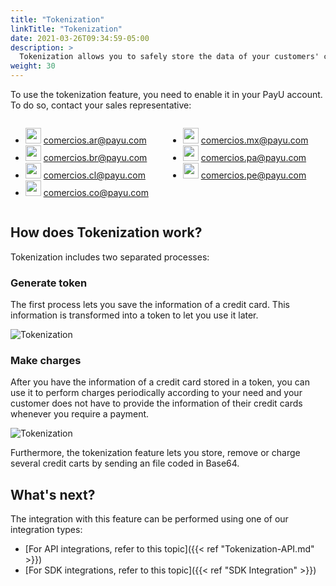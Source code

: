 ```yaml
---
title: "Tokenization"
linkTitle: "Tokenization"
date: 2021-03-26T09:34:59-05:00
description: >
  Tokenization allows you to safely store the data of your customers' credit cards through the creation of a token. This token lets you make regular charges or implement the _1 Click payment_ feature, following PCI DSS (Payment Card Industry Data Security Standard) security standards to handle credit card data.
weight: 30
---
```


To use the tokenization feature, you need to enable it in your PayU account. To do so, contact your sales representative:

<div style="display: flex;">
  <div style="float: left;width: 50%;">
    <ul>
      <li><img src="/assets/Argentina.png" width="25px"/> <a href="comercios.ar@payu.com">comercios.ar@payu.com</a></li>
      <li><img src="/assets/Brasil.png" width="25px"/> <a href="comercios.br@payu.com">comercios.br@payu.com</a></li>
      <li><img src="/assets/Chile.png" width="25px"/> <a href="comercios.cl@payu.com">comercios.cl@payu.com</a></li>
      <li><img src="/assets/Colombia.png" width="25px"/> <a href="comercios.co@payu.com">comercios.co@payu.com</a></li>
    </ul>
  </div>
  <div style="float: left;width: 50%;">
    <ul>
      <li><img src="/assets/Mexico.png" width="25px"/> <a href="comercios.mx@payu.com">comercios.mx@payu.com</a></li>
      <li><img src="/assets/Panama.png" width="25px"/> <a href="comercios.pa@payu.com">comercios.pa@payu.com</a></li>
      <li><img src="/assets/Peru.png" width="25px"/> <a href="comercios.pe@payu.com">comercios.pe@payu.com</a></li>
    </ul>
  </div>
</div>

## How does Tokenization work?
Tokenization includes two separated processes:

### Generate token
The first process lets you save the information of a credit card. This information is transformed into a token to let you use it later.

![Tokenization](/assets/Tokenization/tokenizacion1-en.png)

### Make charges
After you have the information of a credit card stored in a token, you can use it to perform charges periodically according to your need and your customer does not have to provide the information of their credit cards whenever you require a payment.

![Tokenization](/assets/Tokenization/tokenizacion2-en.png)

Furthermore, the tokenization feature lets you store, remove or charge several credit carts by sending an file coded in Base64.

## What's next?
The integration with this feature can be performed using one of our integration types:

* [For API integrations, refer to this topic]({{< ref "Tokenization-API.md" >}})
* [For SDK integrations, refer to this topic]({{< ref "SDK Integration" >}})
